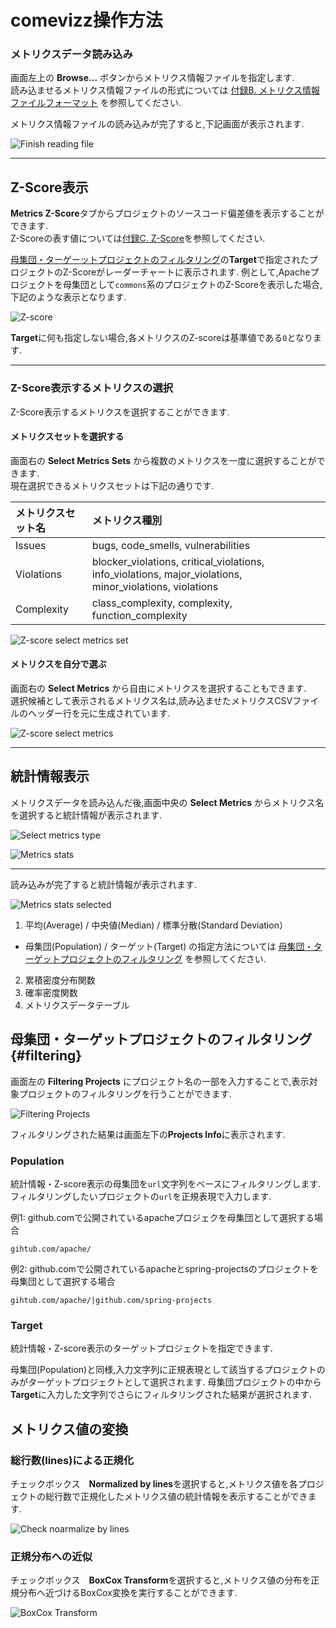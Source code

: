 # comevizz操作方法

### メトリクスデータ読み込み

画面左上の **Browse...** ボタンからメトリクス情報ファイルを指定します.  
読み込ませるメトリクス情報ファイルの形式については [付録B. メトリクス情報ファイルフォーマット](./A-appendix.md#appendix_metrics_format) を参照してください.

メトリクス情報ファイルの読み込みが完了すると,下記画面が表示されます.

![Finish reading file](images/comevizz_read_data.png)

* * *

## Z-Score表示

**Metrics Z-Score**タブからプロジェクトのソースコード偏差値を表示することができます.  
Z-Scoreの表す値については[付録C. Z-Score](./A-appendix.md#z-score)を参照してください.

[母集団・ターゲーットプロジェクトのフィルタリング](#filtering)の**Target**で指定されたプロジェクトのZ-Scoreがレーダーチャートに表示されます.
例として,Apacheプロジェクトを母集団として`commons`系のプロジェクトのZ-Scoreを表示した場合,下記のような表示となります.

![Z-score](images/comevizz_zscore.png)

**Target**に何も指定しない場合,各メトリクスのZ-scoreは基準値である`0`となります.

---

### Z-Score表示するメトリクスの選択

Z-Score表示するメトリクスを選択することができます.


#### メトリクスセットを選択する

画面右の **Select Metrics Sets** から複数のメトリクスを一度に選択することができます.  
現在選択できるメトリクスセットは下記の通りです.

| メトリクスセット名 | メトリクス種別 |
|:----------------|:---------|
| Issues          | bugs, code_smells, vulnerabilities |
| Violations      | blocker_violations, critical_violations, info_violations, major_violations, minor_violations, violations |
| Complexity      | class_complexity, complexity, function_complexity |

![Z-score select metrics set](images/comevizz_zscore_select_sets.png)

#### メトリクスを自分で選ぶ

画面右の **Select Metrics** から自由にメトリクスを選択することもできます.  
選択候補として表示されるメトリクス名は,読み込ませたメトリクスCSVファイルのヘッダー行を元に生成されています.

![Z-score select metrics](images/comevizz_zscore_select_metrics.png)

* * *

## 統計情報表示

メトリクスデータを読み込んだ後,画面中央の **Select Metrics** からメトリクス名を選択すると統計情報が表示されます.

![Select metrics type](images/comevizz_stats.png)

![Metrics stats](images/comevizz_stats_select_metrics.png)

---

読み込みが完了すると統計情報が表示されます.

![Metrics stats selected](images/comevizz_stats_selected.png)

1. 平均(Average) / 中央値(Median) / 標準分散(Standard Deviation）
  * 母集団(Population) / ターゲット(Target) の指定方法については [母集団・ターゲットプロジェクトのフィルタリング](#filtering) を参照してください.
2. 累積密度分布関数
3. 確率密度関数
4. メトリクスデータテーブル


## 母集団・ターゲットプロジェクトのフィルタリング {#filtering}

画面左の **Filtering Projects** にプロジェクト名の一部を入力することで,表示対象プロジェクトのフィルタリングを行うことができます.

![Filtering Projects](images/comevizz_option_filtering.png)

フィルタリングされた結果は画面左下の**Projects Info**に表示されます.

### Population

統計情報・Z-score表示の母集団を`url`文字列をベースにフィルタリングします.
フィルタリングしたいプロジェクトの`url`を正規表現で入力します.

例1: github.comで公開されているapacheプロジェクを母集団として選択する場合

```
gihtub.com/apache/
```

例2: github.comで公開されているapacheとspring-projectsのプロジェクトを母集団として選択する場合
```
gihtub.com/apache/|github.com/spring-projects
```


### Target

統計情報・Z-score表示のターゲットプロジェクトを指定できます.

母集団(Population)と同様,入力文字列に正規表現として該当するプロジェクトのみがターゲットプロジェクトとして選択されます.
母集団プロジェクトの中から**Target**に入力した文字列でさらにフィルタリングされた結果が選択されます.

## メトリクス値の変換

### 総行数(lines)による正規化

チェックボックス　**Normalized by lines**を選択すると,メトリクス値を各プロジェクトの総行数で正規化したメトリクス値の統計情報を表示することができます.

![Check noarmalize by lines](images/comevizz_option_normalize_by_lines.png)

### 正規分布への近似

チェックボックス　**BoxCox Transform**を選択すると,メトリクス値の分布を正規分布へ近づけるBoxCox変換を実行することができます.

![BoxCox Transform](images/comevizz_option_boxcox.png)

